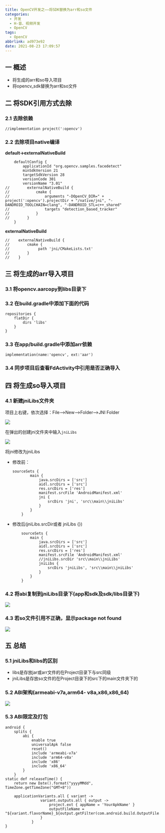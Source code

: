 ```yaml
---
title: OpenCV开发之——将SDK替换为arr和so文件
categories:
  - 开发
  - H-音、视频开发
  - OpenCV
tags:
  - OpenCV
abbrlink: ad973e92
date: 2021-08-23 17:09:57
---
```

## 一 概述

* 将生成的arr和so导入项目
* 将opencv_sdk替换为arr和so文件

<!--more-->

## 二 将SDK引用方式去除

### 2.1 去除依赖

```
//implementation project(':opencv')
```

### 2.2 去除项目native编译

**default->externalNativeBuild**

```
    defaultConfig {
        applicationId "org.opencv.samples.facedetect"
        minSdkVersion 21
        targetSdkVersion 28
        versionCode 301
        versionName "3.01"
//        externalNativeBuild {
//            cmake {
//                arguments "-DOpenCV_DIR=" + project(':opencv').projectDir + "/native/jni", "-DANDROID_TOOLCHAIN=clang", "-DANDROID_STL=c++_shared"
//                targets "detection_based_tracker"
//            }
//        }
    }
```

**externalNativeBuild**

```
//    externalNativeBuild {
//        cmake {
//             path 'jni/CMakeLists.txt'
//        }
//    }
```

## 三 将生成的arr导入项目

### 3.1 将opencv.aarcopy到libs目录下

### 3.2 在build.gradle中添加下面的代码

```
repositories {
    flatDir {
        dirs 'libs'
    }
}
```

### 3.3 在app/build.gradle中添加arr依赖

```
implementation(name:'opencv', ext:'aar')
```

### 3.4 同步项目后查看FdActivity中引用是否正确导入

## 四  将生成so导入项目

### 4.1 新建jniLibs文件夹

项目上右键，依次选择：File——>New——>Folder——>JNI Folder

![][1]

在弹出的创建jni文件夹中输入`jniLibs`

![][2]

将jni修改为jniLibs

* 修改前：

  ```
  sourceSets {
          main {
              java.srcDirs = ['src']
              aidl.srcDirs = ['src']
              res.srcDirs = ['res']
              manifest.srcFile 'AndroidManifest.xml'
              jni {
                  srcDirs 'jni', 'src\\main\\jniLibs'
              }
          }
      }
  ```

* 修改后(jniLibs.srcDir或者  jniLibs {})

  ```
      sourceSets {
          main {
              java.srcDirs = ['src']
              aidl.srcDirs = ['src']
              res.srcDirs = ['res']
              manifest.srcFile 'AndroidManifest.xml'
              //jniLibs.srcDir 'src\\main\\jniLibs'
              jniLibs {
                  srcDirs 'jniLibs', 'src\\main\\jniLibs'
              }
          }
      }
  ```

### 4.2 将abi复制到jniLibs目录下(app和sdk及sdk/libs目录下)

![][3]

### 4.3 若so文件引用不正确，显示package not found
![][4]
## 五 总结

### 5.1 jniLibs和libs的区别

* libs是存放jar或arr文件的在Project目录下与src同级
* jniLibs是存放so文件的在Project目录下的src下的main文件夹下的

### 5.2 ABI架构(armeabi-v7a,arm64- v8a,x86,x86_64)
![][5]
### 5.3 ABI限定及打包

```
android {
    splits {
        abi {
            enable true
            universalApk false
            reset()
            include 'armeabi-v7a'
            include 'arm64-v8a'
            include 'x86'
            include 'x86_64'
        }
    }
static def releaseTime() {
    return new Date().format("yyyyMMdd", TimeZone.getTimeZone("GMT+8"))

    applicationVariants.all { variant ->
                variant.outputs.all { output ->
                    project.ext { appName = 'YourApkName' }
                    outputFileName = "${variant.flavorName}_${output.getFilter(com.android.build.OutputFile.ABI)}_V${variant.versionCode}_${releaseTime()}.apk"
                }
            }
}
```



[1]:https://cdn.jsdelivr.net/gh/PGzxc/CDN@master/blog-opencv/android-opencv-jnilibs-new.png
[2]:https://cdn.jsdelivr.net/gh/PGzxc/CDN@master/blog-opencv/android-opencv-jni-folder.png
[3]:https://cdn.jsdelivr.net/gh/PGzxc/CDN@master/blog-opencv/android-opencv-jnilibs-copy.png
[4]:https://cdn.jsdelivr.net/gh/PGzxc/CDN@master/blog-opencv/android-opencv-package-not-found.png
[5]:https://cdn.jsdelivr.net/gh/PGzxc/CDN@master/blog-opencv/android-opencv-abis-supports.png